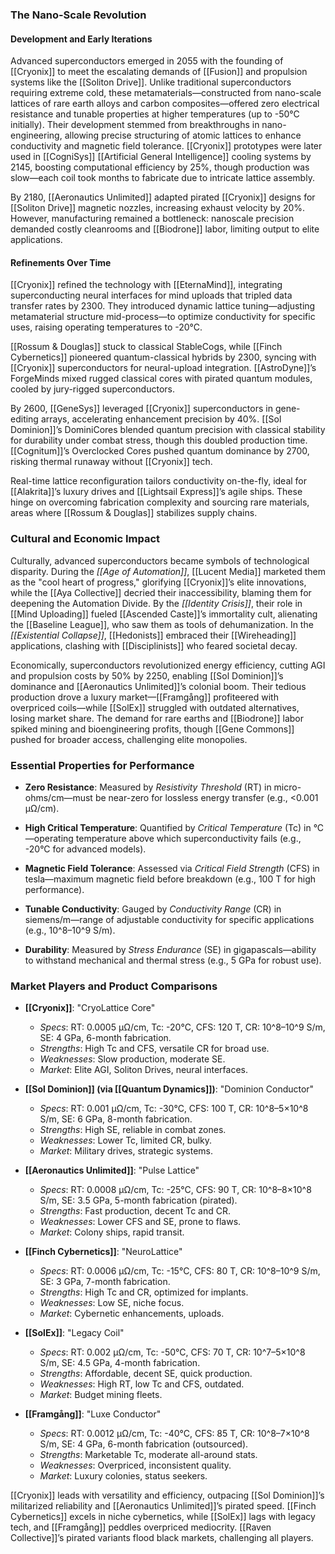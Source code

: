 ### The Nano-Scale Revolution

#### Development and Early Iterations

Advanced superconductors emerged in 2055 with the founding of [[Cryonix]] to meet the escalating demands of [[Fusion]] and propulsion systems like the [[Soliton Drive]]. Unlike traditional superconductors requiring extreme cold, these metamaterials—constructed from nano-scale lattices of rare earth alloys and carbon composites—offered zero electrical resistance and tunable properties at higher temperatures (up to -50°C initially). Their development stemmed from breakthroughs in nano-engineering, allowing precise structuring of atomic lattices to enhance conductivity and magnetic field tolerance. [[Cryonix]] prototypes were later used in [[CogniSys]] [[Artificial General Intelligence]] cooling systems by 2145, boosting computational efficiency by 25%, though production was slow—each coil took months to fabricate due to intricate lattice assembly.

By 2180, [[Aeronautics Unlimited]] adapted pirated [[Cryonix]] designs for [[Soliton Drive]] magnetic nozzles, increasing exhaust velocity by 20%. However, manufacturing remained a bottleneck: nanoscale precision demanded costly cleanrooms and [[Biodrone]] labor, limiting output to elite applications.

#### Refinements Over Time

[[Cryonix]] refined the technology with [[EternaMind]], integrating superconducting neural interfaces for mind uploads that tripled data transfer rates by 2300. They introduced dynamic lattice tuning—adjusting metamaterial structure mid-process—to optimize conductivity for specific uses, raising operating temperatures to -20°C.

[[Rossum & Douglas]] stuck to classical StableCogs, while [[Finch Cybernetics]] pioneered quantum-classical hybrids by 2300, syncing with [[Cryonix]] superconductors for neural-upload integration. [[AstroDyne]]’s ForgeMinds mixed rugged classical cores with pirated quantum modules, cooled by jury-rigged superconductors.

By 2600, [[GeneSys]] leveraged [[Cryonix]] superconductors in gene-editing arrays, accelerating enhancement precision by 40%. [[Sol Dominion]]’s DominiCores blended quantum precision with classical stability for durability under combat stress, though this doubled production time. [[Cognitum]]’s Overclocked Cores pushed quantum dominance by 2700, risking thermal runaway without [[Cryonix]] tech.

Real-time lattice reconfiguration tailors conductivity on-the-fly, ideal for [[Alakrita]]’s luxury drives and [[Lightsail Express]]’s agile ships. These hinge on overcoming fabrication complexity and sourcing rare materials, areas where [[Rossum & Douglas]] stabilizes supply chains.

### Cultural and Economic Impact

Culturally, advanced superconductors became symbols of technological disparity. During the _[[Age of Automation]]_, [[Lucent Media]] marketed them as the "cool heart of progress," glorifying [[Cryonix]]’s elite innovations, while the [[Aya Collective]] decried their inaccessibility, blaming them for deepening the Automation Divide. By the _[[Identity Crisis]]_, their role in [[Mind Uploading]] fueled [[Ascended Caste]]’s immortality cult, alienating the [[Baseline League]], who saw them as tools of dehumanization. In the _[[Existential Collapse]]_, [[Hedonists]] embraced their [[Wireheading]] applications, clashing with [[Disciplinists]] who feared societal decay.

Economically, superconductors revolutionized energy efficiency, cutting AGI and propulsion costs by 50% by 2250, enabling [[Sol Dominion]]’s dominance and [[Aeronautics Unlimited]]’s colonial boom. Their tedious production drove a luxury market—[[Framgång]] profiteered with overpriced coils—while [[SolEx]] struggled with outdated alternatives, losing market share. The demand for rare earths and [[Biodrone]] labor spiked mining and bioengineering profits, though [[Gene Commons]] pushed for broader access, challenging elite monopolies.

### Essential Properties for Performance

- **Zero Resistance**: Measured by _Resistivity Threshold_ (RT) in micro-ohms/cm—must be near-zero for lossless energy transfer (e.g., <0.001 μΩ/cm).
  
- **High Critical Temperature**: Quantified by _Critical Temperature_ (Tc) in °C—operating temperature above which superconductivity fails (e.g., -20°C for advanced models).
  
- **Magnetic Field Tolerance**: Assessed via _Critical Field Strength_ (CFS) in tesla—maximum magnetic field before breakdown (e.g., 100 T for high performance).
  
- **Tunable Conductivity**: Gauged by _Conductivity Range_ (CR) in siemens/m—range of adjustable conductivity for specific applications (e.g., 10^8–10^9 S/m).
  
- **Durability**: Measured by _Stress Endurance_ (SE) in gigapascals—ability to withstand mechanical and thermal stress (e.g., 5 GPa for robust use).
### Market Players and Product Comparisons

- **[[Cryonix]]**: "CryoLattice Core"  
    - _Specs_: RT: 0.0005 μΩ/cm, Tc: -20°C, CFS: 120 T, CR: 10^8–10^9 S/m, SE: 4 GPa, 6-month fabrication.
    - _Strengths_: High Tc and CFS, versatile CR for broad use.
    - _Weaknesses_: Slow production, moderate SE.
    - _Market_: Elite AGI, Soliton Drives, neural interfaces.
  
- **[[Sol Dominion]] (via [[Quantum Dynamics]])**: "Dominion Conductor"  
    - _Specs_: RT: 0.001 μΩ/cm, Tc: -30°C, CFS: 100 T, CR: 10^8–5×10^8 S/m, SE: 6 GPa, 8-month fabrication.
    - _Strengths_: High SE, reliable in combat zones.
    - _Weaknesses_: Lower Tc, limited CR, bulky.
    - _Market_: Military drives, strategic systems.
  
- **[[Aeronautics Unlimited]]**: "Pulse Lattice"  
    - _Specs_: RT: 0.0008 μΩ/cm, Tc: -25°C, CFS: 90 T, CR: 10^8–8×10^8 S/m, SE: 3.5 GPa, 5-month fabrication (pirated).
    - _Strengths_: Fast production, decent Tc and CR.
    - _Weaknesses_: Lower CFS and SE, prone to flaws.
    - _Market_: Colony ships, rapid transit.
  
- **[[Finch Cybernetics]]**: "NeuroLattice"  
    - _Specs_: RT: 0.0006 μΩ/cm, Tc: -15°C, CFS: 80 T, CR: 10^8–10^9 S/m, SE: 3 GPa, 7-month fabrication.
    - _Strengths_: High Tc and CR, optimized for implants.
    - _Weaknesses_: Low SE, niche focus.
    - _Market_: Cybernetic enhancements, uploads.
  
- **[[SolEx]]**: "Legacy Coil"  
    - _Specs_: RT: 0.002 μΩ/cm, Tc: -50°C, CFS: 70 T, CR: 10^7–5×10^8 S/m, SE: 4.5 GPa, 4-month fabrication.
    - _Strengths_: Affordable, decent SE, quick production.
    - _Weaknesses_: High RT, low Tc and CFS, outdated.
    - _Market_: Budget mining fleets.
  
- **[[Framgång]]**: "Luxe Conductor"  
    - _Specs_: RT: 0.0012 μΩ/cm, Tc: -40°C, CFS: 85 T, CR: 10^8–7×10^8 S/m, SE: 4 GPa, 6-month fabrication (outsourced).
    - _Strengths_: Marketable Tc, moderate all-around stats.
    - _Weaknesses_: Overpriced, inconsistent quality.
    - _Market_: Luxury colonies, status seekers.

[[Cryonix]] leads with versatility and efficiency, outpacing [[Sol Dominion]]’s militarized reliability and [[Aeronautics Unlimited]]’s pirated speed. [[Finch Cybernetics]] excels in niche cybernetics, while [[SolEx]] lags with legacy tech, and [[Framgång]] peddles overpriced mediocrity. [[Raven Collective]]’s pirated variants flood black markets, challenging all players.